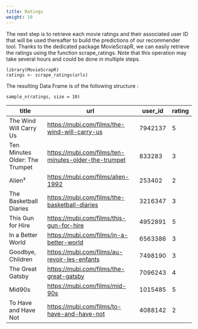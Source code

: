 ```yaml
---
title: Ratings
weight: 10
---
```

The next step is to retrieve each movie ratings and their associated user ID that will be used thereafter to build the predictions of our recommender tool. Thanks to the dedicated package MovieScrapR, we can easily retrieve the ratings using the function scrape_ratings. Note that this operation may take several hours and could be done in multiple steps.

    library(MovieScrapR)
    ratings <- scrape_ratings(urls)

The resulting Data Frame is of the following structure :

    sample_n(ratings, size = 10)
    
|     title                        |     url                                              |     user_id    |     rating    |
|----------------------------------|------------------------------------------------------|----------------|---------------|
| The Wind Will   Carry Us         | https://mubi.com/films/the-wind-will-carry-us        | 7942137        | 5             |
| Ten Minutes   Older: The Trumpet | https://mubi.com/films/ten-minutes-older-the-trumpet | 833283         | 3             |
| Alien³                           | https://mubi.com/films/alien-1992                    | 253402         | 2             |
| The   Basketball Diaries         | https://mubi.com/films/the-basketball-diaries        | 3216347        | 3             |
| This Gun for   Hire              | https://mubi.com/films/this-gun-for-hire             | 4952891        | 5             |
| In a Better   World              | https://mubi.com/films/in-a-better-world             | 6563386        | 3             |
| Goodbye,   Children              | https://mubi.com/films/au-revoir-les-enfants         | 7498190        | 3             |
| The Great   Gatsby               | https://mubi.com/films/the-great-gatsby              | 7096243        | 4             |
| Mid90s                           | https://mubi.com/films/mid-90s                       | 1015485        | 5             |
| To Have and Have   Not           | https://mubi.com/films/to-have-and-have-not          | 4088142        | 2             |